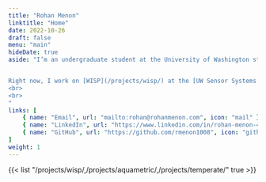 ```yaml
---
title: "Rohan Menon"
linktitle: "Home"
date: 2022-10-26
draft: false
menu: "main"
hideDate: true
aside: "I’m an undergraduate student at the University of Washington studying electrical engineering. Additionally, I'm interested in robotics, software and design.


Right now, I work on [WISP](/projects/wisp/) at the [UW Sensor Systems Lab](https://sensor.cs.washington.edu/).
<br>
<br>
"
links: [
    { name: "Email", url: "mailto:rohan@rohanmenon.com", icon: "mail" },
    { name: "LinkedIn", url: "https://www.linkedin.com/in/rohan-menon-46518415a/", icon: "linkedin" },
    { name: "GitHub", url: "https://github.com/rmenon1008", icon: "github" },
]
weight: 1
---
```

<!-- ## Featured projects -->
{{< list "/projects/wisp/,/projects/aquametric/,/projects/temperate/" true >}}